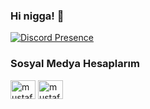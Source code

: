 ### Hi nigga! 👋
[![Discord Presence](https://lanyard.cnrad.dev/api/852636202222092318)](https://discord.com/users/852636202222092318)
<h3 align="left">Sosyal Medya Hesaplarım</h3>
<p align="left">
<a href="www.youtube.com/@dowein0155/" target="blank"><img align="center" src="https://raw.githubusercontent.com/rahuldkjain/github-profile-readme-generator/master/src/images/icons/Social/youtube.svg" alt="mustafakoca99" height="30" width="40" /></a>
  <a href="https://discord.gg/2eAePbRUMd" target="blank"><img align="center" src="https://raw.githubusercontent.com/rahuldkjain/github-profile-readme-generator/master/src/images/icons/Social/discord.svg" alt="mustafakoca99" height="30" width="40" /></a>
</p>
